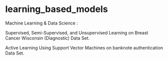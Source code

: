 # learning_based_models
Machine Learning &amp; Data Science : 

Supervised, Semi-Supervised, and Unsupervised Learning on Breast Cancer Wisconsin (Diagnostic) Data Set. 

Active Learning Using Support Vector Machines on banknote authentication Data Set.

